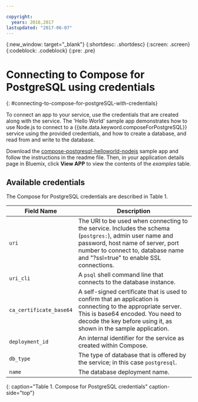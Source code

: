 ```yaml
---

copyright:
  years: 2016,2017
lastupdated: "2017-06-07"
---
```


{:new_window: target="_blank"}
{:shortdesc: .shortdesc}
{:screen: .screen}
{:codeblock: .codeblock}
{:pre: .pre}

# Connecting to Compose for PostgreSQL using credentials
{: #connecting-to-compose-for-postgreSQL-with-credentials}

To connect an app to your service, use the credentials that are created along with the service. The 'Hello World' sample app demonstrates how to use Node.js to connect to a {{site.data.keyword.composeForPostgreSQL}} service using the provided credentials, and how to create a database, and read from and write to the database.

Download the [compose-postgresql-helloworld-nodejs](https://github.com/IBM-Bluemix/compose-postgresql-helloworld-nodejs) sample app and follow the instructions in the readme file. Then, in your application details page in Bluemix, click **View APP** to view the contents of the *examples* table.

## Available credentials

The Compose for PostgreSQL credentials are described in Table 1.

Field Name|Description
----------|-----------
`uri`|The URI to be used when connecting to the service. Includes the schema (`postgres:`), admin user name and password, host name of server, port number to connect to, database name and "?ssl=true" to enable SSL connections.
`uri_cli`|A `psql` shell command line that connects to the database instance.
`ca_certificate_base64`|A self-signed certificate that is used to confirm that an application is connecting to the appropriate server. This is base64 encoded. You need to decode the key before using it, as shown in the sample application.
`deployment_id`|An internal identifier for the service as created within Compose.
`db_type`|The type of database that is offered by the service; in this case `postgresql`.
`name`|The database deployment name.
{: caption="Table 1. Compose for PostgreSQL credentials" caption-side="top"}
